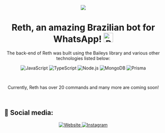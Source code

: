 <p align="center">
<img src="https://i.imgur.com/o3m08rE.png">
</p>

<h1 align="center">
  Reth, an amazing Brazilian bot for WhatsApp! 
  <img src="https://i.imgur.com/LcmsGjI.png" width="30" height="30" alt="Reth skull" />
</h1>

<p align="center">The back-end of Reth was built using the <a src="https://github.com/WhiskeySockets/Baileys">Baileys</a> library and various other technologies listed below:</p>

<p align="center">
  <img src="https://img.shields.io/badge/-JavaScript-000?style=for-the-badge&logo=javascript&logoColor=11d852" alt="JavaScript" />
  <img src="https://img.shields.io/badge/-TypeScript-000?style=for-the-badge&logo=typescript&logoColor=11d852" alt="TypeScript" />
  <img src="https://img.shields.io/badge/-Node.js-000?style=for-the-badge&logo=node.js&logoColor=11d852" alt="Node.js" />
  <img src="https://img.shields.io/badge/-MongoDB-000?style=for-the-badge&logo=mongodb&logoColor=11d852" alt="MongoDB" />
   <img src="https://img.shields.io/badge/-Prisma-000?style=for-the-badge&logo=prisma&logoColor=11d852" alt="Prisma" />
  </p>
<br>
<p align="center">Currently, Reth has over <a src="https://rethbot.website">20 commands</a> and many more are coming soon!</p>

<br>

<h2>👥 Social media:</h2>

<p align="center">
  <a href="https://www.linkedin.com/in/fxliperibeiro/"
    ><img src="https://img.shields.io/badge/-Website-000?style=for-the-badge&logo=probot&logoColor=11d852" alt="Website"
  />
  <a href="https://www.instagram.com/fxliperibeiro"
    ><img src="https://img.shields.io/badge/-Instagram-000?style=for-the-badge&logo=instagram&logoColor=11d852" alt="Instagram"
  />
</p>
